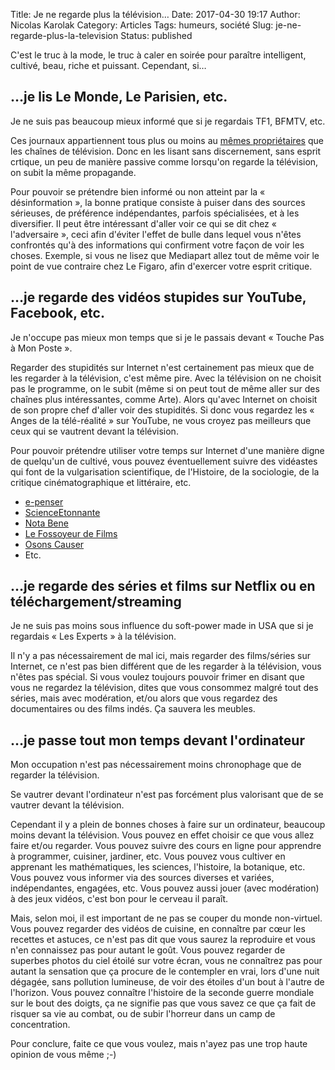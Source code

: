 Title: Je ne regarde plus la télévision…
Date: 2017-04-30 19:17
Author: Nicolas Karolak
Category: Articles
Tags: humeurs, société
Slug: je-ne-regarde-plus-la-television
Status: published

C'est le truc à la mode, le truc à caler en soirée pour paraître intelligent, cultivé, beau, riche et puissant. Cependant, si…

…je lis Le Monde, Le Parisien, etc.
-----------------------------------

Je ne suis pas beaucoup mieux informé que si je regardais TF1, BFMTV, etc.

Ces journaux appartiennent tous plus ou moins au [mêmes propriétaires](https://www.monde-diplomatique.fr/cartes/ppa) que les chaînes de télévision. Donc en les lisant sans discernement, sans esprit crtique, un peu de manière passive comme lorsqu'on regarde la télévision, on subit la même propagande.

Pour pouvoir se prétendre bien informé ou non atteint par la « désinformation », la bonne pratique consiste à puiser dans des sources sérieuses, de préférence indépendantes, parfois spécialisées, et à les diversifier. Il peut être intéressant d'aller voir ce qui se dit chez « l'adversaire », ceci afin d'éviter l'effet de bulle dans lequel vous n'êtes confrontés qu'à des informations qui confirment votre façon de voir les choses. Exemple, si vous ne lisez que Mediapart allez tout de même voir le point de vue contraire chez Le Figaro, afin d'exercer votre esprit critique.

…je regarde des vidéos stupides sur YouTube, Facebook, etc.
-----------------------------------------------------------

Je n'occupe pas mieux mon temps que si je le passais devant « Touche Pas à Mon Poste ».

Regarder des stupidités sur Internet n'est certainement pas mieux que de les regarder à la télévision, c'est même pire. Avec la télévision on ne choisit pas le programme, on le subit (même si on peut tout de même aller sur des chaînes plus intéressantes, comme Arte). Alors qu'avec Internet on choisit de son propre chef d'aller voir des stupidités. Si donc vous regardez les « Anges de la télé-réalité » sur YouTube, ne vous croyez pas meilleurs que ceux qui se vautrent devant la télévision.

Pour pouvoir prétendre utiliser votre temps sur Internet d'une manière digne de quelqu'un de cultivé, vous pouvez éventuellement suivre des vidéastes qui font de la vulgarisation scientifique, de l'Histoire, de la sociologie, de la critique cinématographique et littéraire, etc.

- [e-penser](https://www.youtube.com/user/epenser1)
- [ScienceEtonnante](https://www.youtube.com/user/ScienceEtonnante)
- [Nota Bene](https://www.youtube.com/user/notabenemovies)
- [Le Fossoyeur de Films](https://www.youtube.com/user/deadwattsofficiel)
- [Osons Causer](https://www.youtube.com/channel/UCVeMw72tepFl1Zt5fvf9QKQ)
- Etc.

…je regarde des séries et films sur Netflix ou en téléchargement/streaming
--------------------------------------------------------------------------

Je ne suis pas moins sous influence du soft-power made in USA que si je regardais « Les Experts » à la télévision.

Il n'y a pas nécessairement de mal ici, mais regarder des films/séries sur Internet, ce n'est pas bien différent que de les regarder à la télévision, vous n'êtes pas spécial. Si vous voulez toujours pouvoir frimer en disant que vous ne regardez la télévision, dites que vous consommez malgré tout des séries, mais avec modération, et/ou alors que vous regardez des documentaires ou des films indés. Ça sauvera les meubles.

…je passe tout mon temps devant l'ordinateur
--------------------------------------------

Mon occupation n'est pas nécessairement moins chronophage que de regarder la télévision.

Se vautrer devant l'ordinateur n'est pas forcément plus valorisant que de se vautrer devant la télévision.

Cependant il y a plein de bonnes choses à faire sur un ordinateur, beaucoup moins devant la télévision. Vous pouvez en effet choisir ce que vous allez faire et/ou regarder. Vous pouvez suivre des cours en ligne pour apprendre à programmer, cuisiner, jardiner, etc. Vous pouvez vous cultiver en apprenant les mathématiques, les sciences, l'histoire, la botanique, etc. Vous pouvez vous informer via des sources diverses et variées, indépendantes, engagées, etc. Vous pouvez aussi jouer (avec modération) à des jeux vidéos, c'est bon pour le cerveau il paraît.

Mais, selon moi, il est important de ne pas se couper du monde non-virtuel. Vous pouvez regarder des vidéos de cuisine, en connaître par cœur les recettes et astuces, ce n'est pas dit que vous saurez la reproduire et vous n'en connaissez pas pour autant le goût. Vous pouvez regarder de superbes photos du ciel étoilé sur votre écran, vous ne connaîtrez pas pour autant la sensation que ça procure de le contempler en vrai, lors d'une nuit dégagée, sans pollution lumineuse, de voir des étoiles d'un bout à l'autre de l'horizon. Vous pouvez connaître l'histoire de la seconde guerre mondiale sur le bout des doigts, ça ne signifie pas que vous savez ce que ça fait de risquer sa vie au combat, ou de subir l'horreur dans un camp de concentration.

Pour conclure, faite ce que vous voulez, mais n'ayez pas une trop haute opinion de vous même ;-)
